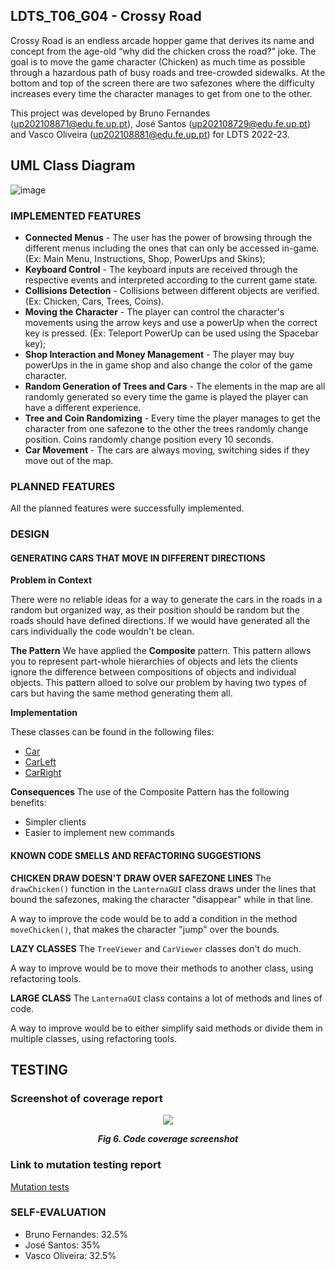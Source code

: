 ## LDTS_T06_G04 - Crossy Road

Crossy Road is an endless arcade hopper game that derives its name and concept from the age-old “why did the chicken cross the road?” joke. The goal is to move the game character (Chicken) as much time as possible through a hazardous path of busy roads and tree-crowded sidewalks. At the bottom and top of the screen there are two safezones where the difficulty increases every time the character manages to get from one to the other.

This project was developed by Bruno Fernandes (up202108871@edu.fe.up.pt), José Santos (up202108729@edu.fe.up.pt) and Vasco Oliveira (up202108881@edu.fe.up.pt) for LDTS 2022-23.

## UML Class Diagram
![image](https://user-images.githubusercontent.com/93687600/204073034-2c6c0320-77dd-4dd0-a73f-d5a34a7f793b.png)

### IMPLEMENTED FEATURES

- **Connected Menus** - The user has the power of browsing through the different menus including the ones that can only be accessed in-game. (Ex: Main Menu, Instructions, Shop, PowerUps and Skins);
- **Keyboard Control** - The keyboard inputs are received through the respective events and interpreted according to the current game state.
- **Collisions Detection** - Collisions between different objects are verified. (Ex: Chicken, Cars, Trees, Coins).
- **Moving the Character** - The player can control the character's movements using the arrow keys and use a powerUp when the correct key is pressed. (Ex: Teleport PowerUp can be used using the Spacebar key);
- **Shop Interaction and Money Management** - The player may buy powerUps in the in game shop and also change the color of the game character.
- **Random Generation of Trees and Cars** - The elements in the map are all randomly generated so every time the game is played the player can have a different experience.
- **Tree and Coin Randomizing** - Every time the player manages to get the character from one safezone to the other the trees randomly change position. Coins randomly change position every 10 seconds.
- **Car Movement** - The cars are always moving, switching sides if they move out of the map.

### PLANNED FEATURES

All the planned features were successfully implemented.

### DESIGN

#### GENERATING CARS THAT MOVE IN DIFFERENT DIRECTIONS

**Problem in Context**

There were no reliable ideas for a way to generate the cars in the roads in a random but organized way, as their position should be random but the roads should have defined directions. If we would have generated all the cars individually the code wouldn't be clean.

**The Pattern**
We have applied the **Composite** pattern. This pattern allows you to represent part-whole hierarchies of objects and lets the clients ignore the difference between compositions of objects and individual objects. This pattern alloed to solve our problem by having two types of cars but having the same method generating them all.

**Implementation**

These classes can be found in the following files:
- [Car](https://github.com/FEUP-LDTS-2022/project-l06gr04/blob/main/src/main/java/com/aor/crossyroad/model/game/elements/cars/Car.java)
- [CarLeft](https://github.com/FEUP-LDTS-2022/project-l06gr04/blob/main/src/main/java/com/aor/crossyroad/model/game/elements/cars/CarLeft.java)
- [CarRight](https://github.com/FEUP-LDTS-2022/project-l06gr04/blob/main/src/main/java/com/aor/crossyroad/model/game/elements/cars/CarRight.java)

**Consequences**
The use of the Composite Pattern has the following benefits:

- Simpler clients
- Easier to implement new commands

#### KNOWN CODE SMELLS AND REFACTORING SUGGESTIONS

**CHICKEN DRAW DOESN'T DRAW OVER SAFEZONE LINES**
The `drawChicken()` function in the `LanternaGUI` class draws under the lines that bound the safezones, making the character "disappear" while in that line.

A way to improve the code would be to add a condition in the method `moveChicken()`, that makes the character "jump" over the bounds. 

**LAZY CLASSES**
The `TreeViewer` and `CarViewer` classes don't do much.

A way to improve would be to move their methods to another class, using refactoring tools.

**LARGE CLASS**
The `LanternaGUI` class contains a lot of methods and lines of code.

A way to improve would be to either simplify said methods or divide them in multiple classes, using refactoring tools.

## TESTING

### Screenshot of coverage report
<p align="center" justify="center">
  <img src="images/screenshots/codeCoverage"/>
</p>
<p align="center">
  <b><i>Fig 6. Code coverage screenshot</i></b>
</p>



### Link to mutation testing report
[Mutation tests](../build/reports/pitest)

### SELF-EVALUATION

- Bruno Fernandes: 32.5%
- José Santos: 35%
- Vasco Oliveira: 32.5%

